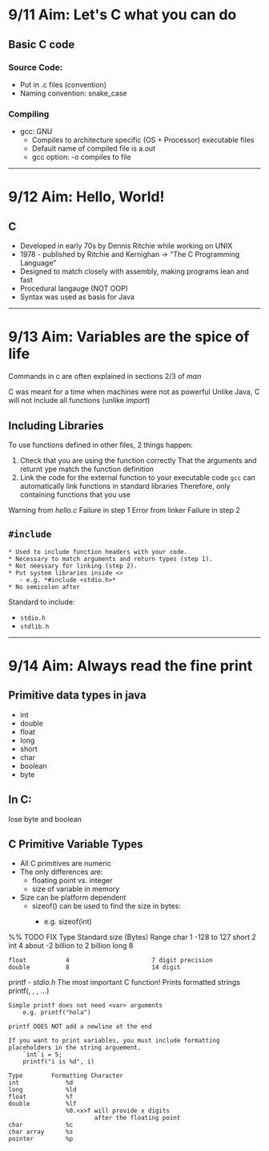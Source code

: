 # 9/11 Aim: Let's C what you can do

## Basic C code

### Source Code:
- Put in .c files (convention)
- Naming convention: snake_case

### Compiling
- gcc: GNU
    * Compiles to architecture specific (OS + Processor) executable files
    * Default name of compiled file is a.out
    * gcc option: -o <file> compiles to file

---

# 9/12 Aim: Hello, World!

## C
- Developed in early 70s by Dennis Ritchie while working on UNIX
- 1978 - published by Ritchie and Kernighan -> "The C Programming Language"
- Designed to match closely with assembly, making programs lean and fast
- Procedural langauge (NOT OOP)
- Syntax was used as basis for Java

---

# 9/13 Aim: Variables are the spice of life

Commands in c are often explained in sections 2/3 of *man*

C was meant for a time when machines were not as powerful
Unlike Java, C will not include all functions (unlike *import*)

## Including Libraries

To use functions defined in other files, 2 things happen:

1. Check that you are using the function correctly
   That the arguments and returnt ype match the function definition
2. Link the code for the external function to your executable code
   `gcc` can automatically link functions in standard libraries
   Therefore, only containing functions that you use

Warning from *hello.c*
Failure in step 1
Error from linker
Failure in step 2

## `#include`
    * Used to include function headers with your code.
    * Necessary to match arguments and return types (step 1).
    * Not neessary for linking (step 2).
    * Put system libraries inside <>
       - e.g. *#include <stdio.h>*
    * No semicolon after

Standard to include:
* `stdio.h`
* `stdlib.h`
---

# 9/14 Aim: Always read the fine print

## Primitive data types in java
* int
* double
* float
* long
* short
* char
* boolean
* byte

## In C:

lose byte and boolean

## C Primitive Variable Types
* All C primitives are numeric
* The only differences are:
    - floating point vs. integer
    - size of variable in memory
* Size can be platform dependent
    - sizeof(<TYPE>) can be used to find the size in bytes:
        * e.g. sizeof(int)

%% TODO FIX
    Type        Standard size (Bytes)       Range
    char            1                       -128 to 127
    short           2
    int             4                       about -2 billion to 2 billion
    long            8

    float           4                       7 digit precision
    double          8                       14 digit

printf - *stdio.h*
    The most important C function!
    Prints formatted strings
    printf(<string literal>, <var1>, <var2>, ...)

    Simple printf does not need <var> arguments
        e.g. printf("hola")

    printf DOES NOT add a newline at the end

    If you want to print variables, you must include formatting
    placeholders in the string arguement.
        `int`i = 5;
        printf("i is %d", i)

    Type        Formatting Character
    int             %d
    long            %ld
    float           %f
    double          %lf
                    %0.<x>f will provide x digits
                            after the floating point
    char            %c
    char array      %s
    pointer         %p
